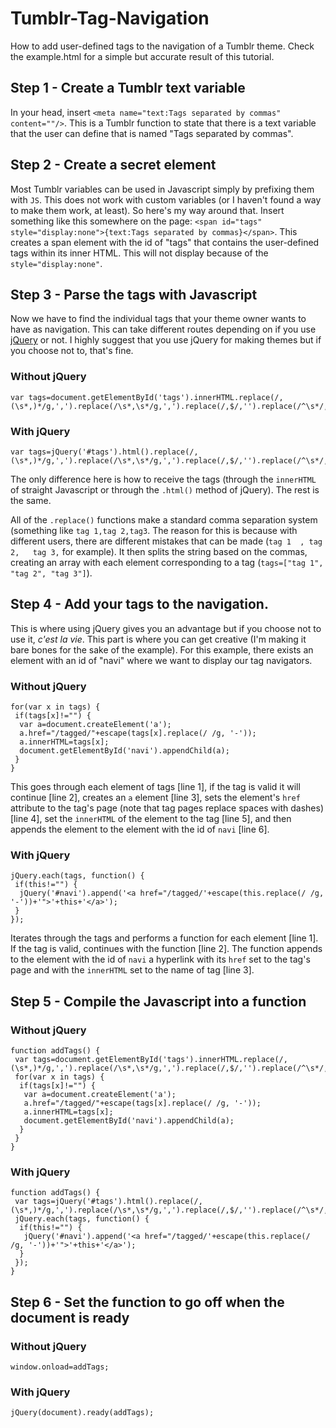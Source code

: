 Tumblr-Tag-Navigation
=====================

How to add user-defined tags to the navigation of a Tumblr theme. Check the example.html for a simple but accurate result of this tutorial.

## Step 1 - Create a Tumblr text variable

In your head, insert `<meta name="text:Tags separated by commas" content=""/>`. This is a Tumblr function to state that there is a text variable that the user can define that is named "Tags separated by commas".

## Step 2 - Create a secret element

Most Tumblr variables can be used in Javascript simply by prefixing them with `JS`. This does not work with custom variables (or I haven't found a way to make them work, at least). So here's my way around that. Insert something like this somewhere on the page: `<span id="tags" style="display:none">{text:Tags separated by commas}</span>`. This creates a span element with the id of "tags" that contains the user-defined tags within its inner HTML. This will not display because of the `style="display:none"`.

## Step 3 - Parse the tags with Javascript

Now we have to find the individual tags that your theme owner wants to have as navigation. This can take different routes depending on if you use [jQuery](http://www.jquery.com) or not. I highly suggest that you use jQuery for making themes but if you choose not to, that's fine.

### Without jQuery

    var tags=document.getElementById('tags').innerHTML.replace(/,(\s*,)*/g,',').replace(/\s*,\s*/g,',').replace(/,$/,'').replace(/^\s*/,'').replace(/\s*$/,'').split(',');
    
### With jQuery

    var tags=jQuery('#tags').html().replace(/,(\s*,)*/g,',').replace(/\s*,\s*/g,',').replace(/,$/,'').replace(/^\s*/,'').replace(/\s*$/,'').split(',');
    
The only difference here is how to receive the tags (through the `innerHTML` of straight Javascript or through the `.html()` method of jQuery). The rest is the same.

All of the `.replace()` functions make a standard comma separation system (something like `tag 1,tag 2,tag3`. The reason for this is because with different users, there are different mistakes that can be made (`tag 1  , tag 2,   tag 3,` for example). It then splits the string based on the commas, creating an array with each element corresponding to a tag (`tags=["tag 1", "tag 2", "tag 3"]`).

## Step 4 - Add your tags to the navigation.

This is where using jQuery gives you an advantage but if you choose not to use it, *c'est la vie*. This part is where you can get creative (I'm making it bare bones for the sake of the example). For this example, there exists an element with an id of "navi" where we want to display our tag navigators.

### Without jQuery

    for(var x in tags) {
     if(tags[x]!="") {
      var a=document.createElement('a');
      a.href="/tagged/"+escape(tags[x].replace(/ /g, '-'));
      a.innerHTML=tags[x];
      document.getElementById('navi').appendChild(a);
     }
    }

This goes through each element of tags [line 1], if the tag is valid it will continue [line 2], creates an `a` element [line 3], sets the element's `href` attribute to the tag's page (note that tag pages replace spaces with dashes) [line 4], set the `innerHTML` of the element to the tag [line 5], and then appends the element to the element with the id of `navi` [line 6].

### With jQuery

    jQuery.each(tags, function() {
     if(this!="") {
      jQuery('#navi').append('<a href="/tagged/'+escape(this.replace(/ /g, '-'))+'">'+this+'</a>');
     }
    });

Iterates through the tags and performs a function for each element [line 1]. If the tag is valid, continues with the function [line 2]. The function appends to the element with the id of `navi` a hyperlink with its `href` set to the tag's page and with the `innerHTML` set to the name of tag [line 3].

## Step 5 - Compile the Javascript into a function
### Without jQuery

    function addTags() {
     var tags=document.getElementById('tags').innerHTML.replace(/,(\s*,)*/g,',').replace(/\s*,\s*/g,',').replace(/,$/,'').replace(/^\s*/,'').replace(/\s*$/,'').split(',');
     for(var x in tags) {
      if(tags[x]!="") {
       var a=document.createElement('a');
       a.href="/tagged/"+escape(tags[x].replace(/ /g, '-'));
       a.innerHTML=tags[x];
       document.getElementById('navi').appendChild(a);
      }
     }
    }

### With jQuery

    function addTags() {
     var tags=jQuery('#tags').html().replace(/,(\s*,)*/g,',').replace(/\s*,\s*/g,',').replace(/,$/,'').replace(/^\s*/,'').replace(/\s*$/,'').split(',');
     jQuery.each(tags, function() {
      if(this!="") {
       jQuery('#navi').append('<a href="/tagged/'+escape(this.replace(/ /g, '-'))+'">'+this+'</a>');
      }
     });
    }

## Step 6 - Set the function to go off when the document is ready
### Without jQuery

    window.onload=addTags;

### With jQuery

    jQuery(document).ready(addTags);

